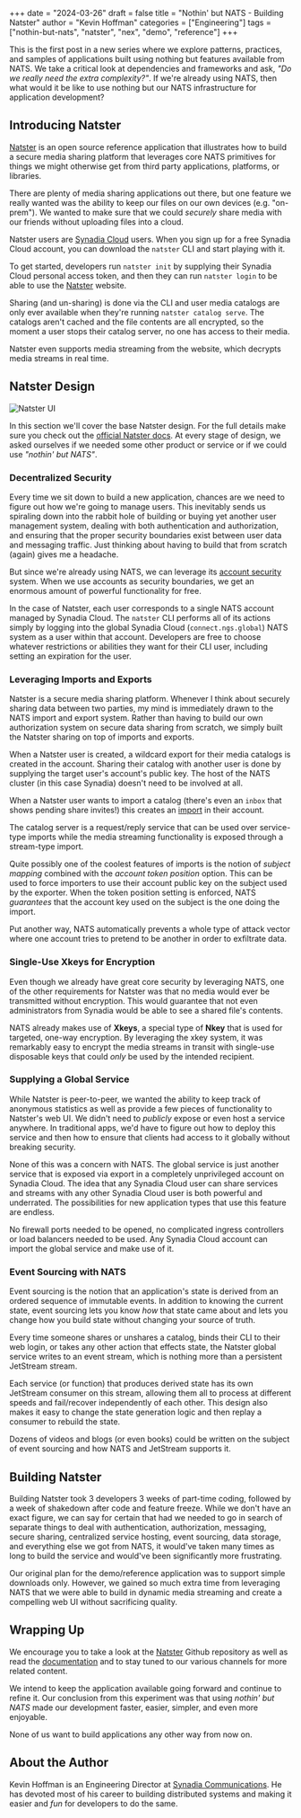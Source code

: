+++
date = "2024-03-26"
draft = false
title = "Nothin' but NATS - Building Natster"
author = "Kevin Hoffman"
categories = ["Engineering"]
tags = ["nothin-but-nats", "natster", "nex", "demo", "reference"]
+++

This is the first post in a new series where we explore patterns, practices, and samples of applications built using nothing but features available from NATS. We take a critical look at dependencies and frameworks and ask, _"Do we really need the extra complexity?"_. If we're already using NATS, then what would it be like to use nothing but our NATS infrastructure for application development?

## Introducing Natster
[Natster](https://docs.natster.io) is an open source reference application that illustrates how to build a secure media sharing platform that leverages core NATS primitives for things we might otherwise get from third party applications, platforms, or libraries.

There are plenty of media sharing applications out there, but one feature we really wanted was the ability to keep our files on our own devices (e.g. "on-prem"). We wanted to make sure that we could _securely_ share media with our friends without uploading files into a cloud.

Natster users are [Synadia Cloud](https://cloud.synadia.com) users. When you sign up for a free Synadia Cloud account, you can download the `natster` CLI and start playing with it.

To get started, developers run `natster init` by supplying their Synadia Cloud personal access token, and then they can run `natster login` to be able to use the [Natster](https://natster.io) website.

Sharing (and un-sharing) is done via the CLI and user media catalogs are only ever available when they're running `natster catalog serve`. The catalogs aren't cached and the file contents are all encrypted, so the moment a user stops their catalog server, no one has access to their media.

Natster even supports media streaming from the website, which decrypts media streams in real time.

## Natster Design

<img class="img-responsive center-block" alt="Natster UI" src="/img/blog/nbn-building-natster/natster-01.png">

In this section we'll cover the base Natster design. For the full details make sure you check out the [official Natster docs](https://docs.natster.io). At every stage of design, we asked ourselves if we needed some other product or service or if we could use _"nothin' but NATS"_.

### Decentralized Security
Every time we sit down to build a new application, chances are we need to figure out how we're going to manage users. This inevitably sends us spiraling down into the rabbit hole of building or buying yet another user management system, dealing with both authentication and authorization, and ensuring that the proper security boundaries exist between user data and messaging traffic. Just thinking about having to build that from scratch (again) gives me a headache.

But since we're already using NATS, we can leverage its [account security](https://docs.nats.io/running-a-nats-service/configuration/securing_nats/auth_intro/jwt) system. When we use accounts as security boundaries, we get an enormous amount of powerful functionality for free.

In the case of Natster, each user corresponds to a single NATS account managed by Synadia Cloud. The `natster` CLI performs all of its actions simply by logging into the global Synadia Cloud (`connect.ngs.global`) NATS system as a user within that account. Developers are free to choose whatever restrictions or abilities they want for their CLI user, including setting an expiration for the user.

### Leveraging Imports and Exports
Natster is a secure media sharing platform. Whenever I think about securely sharing data between two parties, my mind is immediately drawn to the NATS import and export system. Rather than having to build our own authorization system on secure data sharing from scratch, we simply built the Natster sharing on top of imports and exports.

When a Natster user is created, a wildcard export for their media catalogs is created in the account. Sharing their catalog with another user is done by supplying the target user's account's public key. The host of the NATS cluster (in this case Synadia) doesn't need to be involved at all.

When a Natster user wants to import a catalog (there's even an `inbox` that shows pending share invites!) this creates an [import](https://docs.nats.io/running-a-nats-service/nats_admin/security/jwt#connecting-accounts) in their account. 

The catalog server is a request/reply service that can be used over service-type imports while the media streaming functionality is exposed through a stream-type import.

Quite possibly one of the coolest features of imports is the notion of _subject mapping_ combined with the _account token position_ option. This can be used to force importers to use their account public key on the subject used by the exporter. When the token position setting is enforced, NATS _guarantees_ that the account key used on the subject is the one doing the import.

Put another way, NATS automatically prevents a whole type of attack vector where one account tries to pretend to be another in order to exfiltrate data.

### Single-Use Xkeys for Encryption
Even though we already have great core security by leveraging NATS, one of the other requirements for Natster was that no media would ever be transmitted without encryption. This would guarantee that not even administrators from Synadia would be able to see a shared file's contents.

NATS already makes use of **Xkeys**, a special type of **Nkey** that is used for targeted, one-way encryption. By leveraging the xkey system, it was remarkably easy to encrypt the media streams in transit with single-use disposable keys that could _only_ be used by the intended recipient.

### Supplying a Global Service
While Natster is peer-to-peer, we wanted the ability to keep track of anonymous statistics as well as provide a few pieces of functionality to Natster's web UI. We didn't need to _publicly_ expose or even host a service anywhere. In traditional apps, we'd have to figure out how to deploy this service and then how to ensure that clients had access to it globally without breaking security.

None of this was a concern with NATS. The global service is just another service that is exposed via export in a completely unprivileged account on Synadia Cloud. The idea that any Synadia Cloud user can share services and streams with any other Synadia Cloud user is both powerful and underrated. The possibilities for new application types that use this feature are endless.

No firewall ports needed to be opened, no complicated ingress controllers or load balancers needed to be used. Any Synadia Cloud account can import the global service and make use of it.

### Event Sourcing with NATS
Event sourcing is the notion that an application's state is derived from an ordered sequence of immutable events. In addition to knowing the current state, event sourcing lets you know _how_ that state came about and lets you change how you build state without changing your source of truth.

Every time someone shares or unshares a catalog, binds their CLI to their web login, or takes any other action that effects state, the Natster global service writes to an event stream, which is nothing more than a persistent JetStream stream.

Each service (or function) that produces derived state has its own JetStream consumer on this stream, allowing them all to process at different speeds and fail/recover independently of each other. This design also makes it easy to change the state generation logic and then replay a consumer to rebuild the state.

Dozens of videos and blogs (or even books) could be written on the subject of event sourcing and how NATS and JetStream supports it.

## Building Natster
Building Natster took 3 developers 3 weeks of part-time coding, followed by a week of shakedown after code and feature freeze. While we don't have an exact figure, we can say for certain that had we needed to go in search of separate things to deal with authentication, authorization, messaging, secure sharing, centralized service hosting, event sourcing, data storage, and everything else we got from NATS, it would've taken many times as long to build the service and would've been significantly more frustrating.

Our original plan for the demo/reference application was to support simple downloads only. However, we gained so much extra time from leveraging NATS that we were able to build in dynamic media streaming and create a compelling web UI without sacrificing quality.

## Wrapping Up
We encourage you to take a look at the [Natster](https://github.com/synadia-labs/natster) Github repository as well as read the [documentation](https://docs.natster.io) and to stay tuned to our various channels for more related content.

We intend to keep the application available going forward and continue to refine it. Our conclusion from this experiment was that using _nothin' but NATS_ made our development faster, easier, simpler, and even more enjoyable.

None of us want to build applications any other way from now on.

## About the Author
Kevin Hoffman is an Engineering Director at [Synadia Communications](https://synadia.com). He has devoted most of his career to building distributed systems and making it easier and _fun_ for developers to do the same.